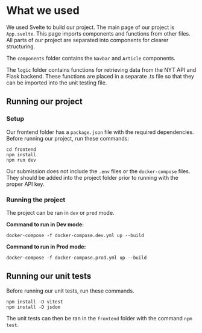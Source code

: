 # What we used

We used Svelte to build our project. The main page of our project is `App.svelte`. This page imports components and functions from other files. All parts of our project are separated into components for clearer structuring.

The `components` folder contains the `Navbar` and `Article` components.

The `logic` folder contains functions for retrieving data from the NYT API and Flask backend. These functions are placed in a separate .ts file so that they can be imported into the unit testing file.

## Running our project

### Setup
Our frontend folder has a `package.json` file with the required dependencies. Before running our project, run these commands:
```
cd frontend 
npm install
npm run dev
```

Our submission does not include the `.env` files or the `docker-compose` files. They should be added into the project folder prior to running with the proper API key.

### Running the project
The project can be ran in `dev` or `prod` mode.

**Command to run in Dev mode:**
```
docker-compose -f docker-compose.dev.yml up --build
```

**Command to run in Prod mode:**
```
docker-compose -f docker-compose.prod.yml up --build
```

## Running our unit tests
Before running our unit tests, run these commands.
```
npm install -D vitest
npm install -D jsdom
```

The unit tests can then be ran in the `frontend` folder with the command `npm test`.